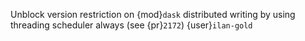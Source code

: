 Unblock version restriction on {mod}`dask` distributed writing by using threading scheduler always (see {pr}`2172`) {user}`ilan-gold`
